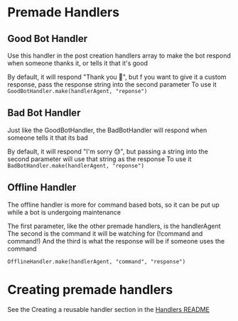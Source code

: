 # Premade Handlers

## Good Bot Handler

Use this handler in the post creation handlers array to make the bot respond when someone thanks it, or tells it that it's good

By default, it will respond "Thank you 🥹", but f you want to give it a custom response, pass the response string into the second parameter
To use it
`GoodBotHandler.make(handlerAgent, "reponse")`

## Bad Bot Handler

Just like the GoodBotHandler, the BadBotHandler will respond when someone tells it that its bad

By default, it will respond "I'm sorry 😓", but passing a string into the second parameter will use that string as the response
To use it
`BadBotHandler.make(handlerAgent, "reponse")`

## Offline Handler

The offline handler is more for command based bots, so it can be put up while a bot is undergoing maintenance

The first parameter, like the other premade handlers, is the handlerAgent
The second is the command it will be watching for (!command and command!)
And the third is what the response will be if someone uses the command

`OfflineHandler.make(handlerAgent, "command", "response")`

# Creating premade handlers

See the Creating a reusable handler section in the [Handlers README](../README.md#creating-a-reusable-handler)
